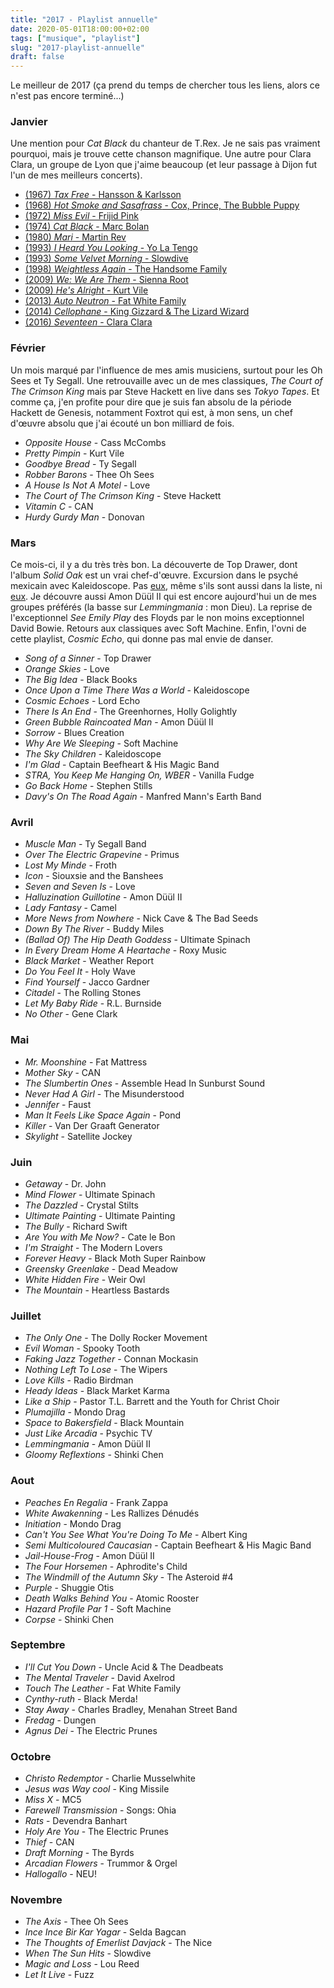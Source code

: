 ```yaml
---
title: "2017 - Playlist annuelle"
date: 2020-05-01T18:00:00+02:00
tags: ["musique", "playlist"]
slug: "2017-playlist-annuelle"
draft: false
---
```


Le meilleur de 2017 (ça prend du temps de chercher tous les liens, alors ce n'est pas encore terminé...)

### Janvier

Une mention pour *Cat Black* du chanteur de T.Rex. Je ne sais pas vraiment pourquoi, mais je trouve cette chanson magnifique. Une autre pour Clara Clara, un groupe de Lyon que j'aime beaucoup (et leur passage à Dijon fut l'un de mes meilleurs concerts).

* [(1967) *Tax Free* - Hansson & Karlsson](https://www.youtube.com/watch?v=WzeadVLMLf0)
* [(1968) *Hot Smoke and Sasafrass* - Cox, Prince, The Bubble Puppy](https://www.youtube.com/watch?v=Qja2ptq_p7I)
* [(1972) *Miss Evil* - Frijid Pink](https://www.youtube.com/watch?v=6ZYCI5MKT0E)
* [(1974) *Cat Black* - Marc Bolan](https://www.youtube.com/watch?v=28vQmrXtrno)
* [(1980) *Mari* - Martin Rev](https://www.youtube.com/watch?v=XvgOBpeCAbA)
* [(1993) *I Heard You Looking* - Yo La Tengo](https://www.youtube.com/watch?v=B2azddj4KZ8)
* [(1993) *Some Velvet Morning* - Slowdive](https://www.youtube.com/watch?v=e6z-XlkyYk8)
* [(1998) *Weightless Again* - The Handsome Family](https://www.youtube.com/watch?v=mkdjbk_G6pw)
* [(2009) *We: We Are Them* - Sienna Root](https://www.youtube.com/watch?v=N_QViDOMTW0)
* [(2009) *He's Alright* - Kurt Vile](https://www.youtube.com/watch?v=P6ryWeZRWQE)
* [(2013) *Auto Neutron* - Fat White Family](https://www.youtube.com/watch?v=A28Yb8qWYD8)
* [(2014) *Cellophane* - King Gizzard & The Lizard Wizard](https://www.youtube.com/watch?v=6qwdxKkmhoc)
* [(2016) *Seventeen* - Clara Clara](https://www.youtube.com/watch?v=1oJIQKUXxn0)

### Février

Un mois marqué par l'influence de mes amis musiciens, surtout pour les Oh Sees et Ty Segall. Une retrouvaille avec un de mes classiques, *The Court of The Crimson King* mais par Steve Hackett en live dans ses *Tokyo Tapes*. Et comme ça, j'en profite pour dire que je suis fan absolu de la période Hackett de Genesis, notamment Foxtrot qui est, à mon sens, un chef d'œuvre absolu que j'ai écouté un bon milliard de fois.

* *Opposite House* - Cass McCombs
* *Pretty Pimpin* - Kurt Vile
* *Goodbye Bread* - Ty Segall
* *Robber Barons* - Thee Oh Sees
* *A House Is Not A Motel* - Love
* *The Court of The Crimson King* - Steve Hackett
* *Vitamin C* - CAN
* *Hurdy Gurdy Man* - Donovan

### Mars

Ce mois-ci, il y a du très très bon. La découverte de Top Drawer, dont l'album *Solid Oak* est un vrai chef-d'œuvre. Excursion dans le psyché mexicain avec Kaleidoscope. Pas [eux](https://fr.wikipedia.org/wiki/Kaleidoscope_(groupe_britannique)), même s'ils sont aussi dans la liste, ni [eux](https://fr.wikipedia.org/wiki/Kaleidoscope_(groupe_américain)). Je découvre aussi Amon Düül II qui est encore aujourd'hui un de mes groupes préférés (la basse sur *Lemmingmania* : mon Dieu). La reprise de l'exceptionnel *See Emily Play* des Floyds par le non moins exceptionnel David Bowie. Retours aux classiques avec Soft Machine. Enfin, l'ovni de cette playlist, *Cosmic Echo*, qui donne pas mal envie de danser.

* *Song of a Sinner* - Top Drawer
* *Orange Skies* - Love
* *The Big Idea* - Black Books
* *Once Upon a Time There Was a World* - Kaleidoscope
* *Cosmic Echoes* - Lord Echo
* *There Is An End* - The Greenhornes, Holly Golightly
* *Green Bubble Raincoated Man* - Amon Düül II
* *Sorrow* - Blues Creation
* *Why Are We Sleeping* - Soft Machine
* *The Sky Children* - Kaleidoscope
* *I'm Glad* - Captain Beefheart & His Magic Band
* *STRA, You Keep Me Hanging On, WBER* - Vanilla Fudge
* *Go Back Home* - Stephen Stills
* *Davy's On The Road Again* - Manfred Mann's Earth Band

### Avril

* *Muscle Man* - Ty Segall Band
* *Over The Electric Grapevine* - Primus
* *Lost My Minde* - Froth
* *Icon* - Siouxsie and the Banshees
* *Seven and Seven Is* - Love
* *Halluzination Guillotine* - Amon Düül II
* *Lady Fantasy* - Camel
* *More News from Nowhere* - Nick Cave & The Bad Seeds
* *Down By The River* - Buddy Miles
* *(Ballad Of) The Hip Death Goddess* - Ultimate Spinach
* *In Every Dream Home A Heartache* - Roxy Music
* *Black Market* - Weather Report
* *Do You Feel It* - Holy Wave
* *Find Yourself* - Jacco Gardner
* *Citadel* - The Rolling Stones
* *Let My Baby Ride* - R.L. Burnside
* *No Other* - Gene Clark

### Mai

* *Mr. Moonshine* - Fat Mattress
* *Mother Sky* - CAN
* *The Slumbertin Ones* - Assemble Head In Sunburst Sound
* *Never Had A Girl* - The Misunderstood
* *Jennifer* - Faust
* *Man It Feels Like Space Again* - Pond
* *Killer* - Van Der Graaft Generator
* *Skylight* - Satellite Jockey

### Juin

* *Getaway* - Dr. John
* *Mind Flower* - Ultimate Spinach
* *The Dazzled* - Crystal Stilts
* *Ultimate Painting* - Ultimate Painting
* *The Bully* - Richard Swift
* *Are You with Me Now?* - Cate le Bon
* *I'm Straight* - The Modern Lovers
* *Forever Heavy* - Black Moth Super Rainbow
* *Greensky Greenlake* - Dead Meadow
* *White Hidden Fire* - Weir Owl
* *The Mountain* - Heartless Bastards

### Juillet

* *The Only One* - The Dolly Rocker Movement
* *Evil Woman* - Spooky Tooth
* *Faking Jazz Together* - Connan Mockasin
* *Nothing Left To Lose* - The Wipers
* *Love Kills* - Radio Birdman
* *Heady Ideas* - Black Market Karma
* *Like a Ship* - Pastor T.L. Barrett and the Youth for Christ Choir
* *Plumajilla* - Mondo Drag
* *Space to Bakersfield* - Black Mountain
* *Just Like Arcadia* - Psychic TV
* *Lemmingmania* - Amon Düül II
* *Gloomy Reflextions* - Shinki Chen

### Aout

* *Peaches En Regalia* - Frank Zappa
* *White Awakenning* - Les Rallizes Dénudés
* *Initiation* - Mondo Drag
* *Can't You See What You're Doing To Me* - Albert King
* *Semi Multicoloured Caucasian* - Captain Beefheart & His Magic Band
* *Jail-House-Frog* - Amon Düül II
* *The Four Horsemen* - Aphrodite's Child
* *The Windmill of the Autumn Sky* - The Asteroid #4
* *Purple* - Shuggie Otis
* *Death Walks Behind You* - Atomic Rooster
* *Hazard Profile Par 1* - Soft Machine
* *Corpse* - Shinki Chen

### Septembre

* *I'll Cut You Down* - Uncle Acid & The Deadbeats
* *The Mental Traveler* - David Axelrod
* *Touch The Leather* - Fat White Family
* *Cynthy-ruth* - Black Merda!
* *Stay Away* - Charles Bradley, Menahan Street Band
* *Fredag* - Dungen
* *Agnus Dei* - The Electric Prunes

### Octobre

* *Christo Redemptor* - Charlie Musselwhite
* *Jesus was Way cool* - King Missile
* *Miss X* - MC5
* *Farewell Transmission* - Songs: Ohia
* *Rats* - Devendra Banhart
* *Holy Are You* - The Electric Prunes
* *Thief* - CAN
* *Draft Morning* - The Byrds
* *Arcadian Flowers* - Trummor & Orgel
* *Hallogallo* - NEU!

### Novembre

* *The Axis* - Thee Oh Sees
* *Ince Ince Bir Kar Yagar* - Selda Bagcan
* *The Thoughts of Emerlist Davjack* - The Nice
* *When The Sun Hits* - Slowdive
* *Magic and Loss* - Lou Reed
* *Let It Live* - Fuzz
